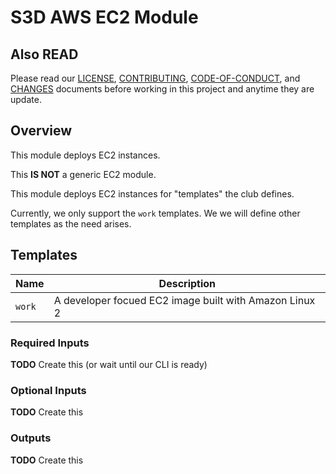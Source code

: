 # S3D AWS EC2 Module

## Also READ
Please read our [LICENSE][lice], [CONTRIBUTING][cont], [CODE-OF-CONDUCT][code],
and [CHANGES][chge] documents before working in this project and anytime they
are update.

## Overview
This module deploys EC2 instances.

This **IS NOT** a generic EC2 module.

This module deploys EC2 instances for "templates" the club defines.

Currently, we only support the `work` templates. We we will define other
templates as the need arises.

## Templates
| Name   | Description                                            |
| ------ | ------------------------------------------------------ |
| `work` | A developer focued EC2 image built with Amazon Linux 2 |

### Required Inputs
**TODO** Create this (or wait until our CLI is ready)

### Optional Inputs
**TODO** Create this

### Outputs
**TODO** Create this

[chge]: ./CHANGES.md
[code]: ./CODE-OF-CONDUCT.md
[cont]: ./CONTRIBUTING.md
[lice]: ./LICENSE.md
